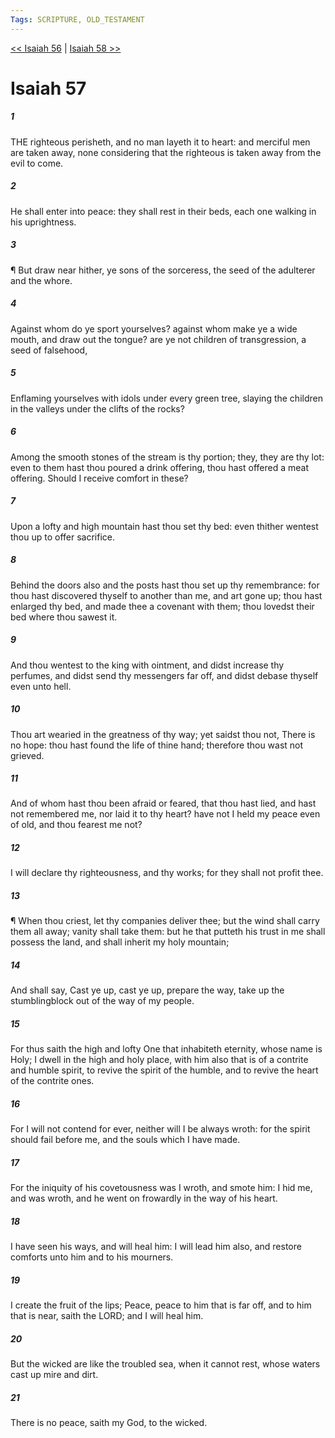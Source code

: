 ```yaml
---
Tags: SCRIPTURE, OLD_TESTAMENT
---
```


[<< Isaiah 56](OLD_TESTAMENT/23_Isaiah/Isaiah_56.md) | [Isaiah 58 >>](OLD_TESTAMENT/23_Isaiah/Isaiah_58.md)

# Isaiah 57

##### 1
 THE righteous perisheth, and no man layeth it to heart: and merciful men are taken away, none considering that the righteous is taken away from the evil to come.
##### 2
 He shall enter into peace: they shall rest in their beds, each one walking in his uprightness.
##### 3
 ¶ But draw near hither, ye sons of the sorceress, the seed of the adulterer and the whore.
##### 4
 Against whom do ye sport yourselves?  against whom make ye a wide mouth, and draw out the tongue?  are ye not children of transgression, a seed of falsehood,
##### 5
 Enflaming yourselves with idols under every green tree, slaying the children in the valleys under the clifts of the rocks?
##### 6
 Among the smooth stones of the stream is thy portion; they, they are thy lot: even to them hast thou poured a drink offering, thou hast offered a meat offering.  Should I receive comfort in these?
##### 7
 Upon a lofty and high mountain hast thou set thy bed: even thither wentest thou up to offer sacrifice.
##### 8
 Behind the doors also and the posts hast thou set up thy remembrance: for thou hast discovered thyself to another than me, and art gone up; thou hast enlarged thy bed, and made thee a covenant with them; thou lovedst their bed where thou sawest it.
##### 9
 And thou wentest to the king with ointment, and didst increase thy perfumes, and didst send thy messengers far off, and didst debase thyself even unto hell.
##### 10
 Thou art wearied in the greatness of thy way; yet saidst thou not, There is no hope: thou hast found the life of thine hand; therefore thou wast not grieved.
##### 11
 And of whom hast thou been afraid or feared, that thou hast lied, and hast not remembered me, nor laid it to thy heart?  have not I held my peace even of old, and thou fearest me not?
##### 12
 I will declare thy righteousness, and thy works; for they shall not profit thee.
##### 13
 ¶ When thou criest, let thy companies deliver thee; but the wind shall carry them all away; vanity shall take them: but he that putteth his trust in me shall possess the land, and shall inherit my holy mountain;
##### 14
 And shall say, Cast ye up, cast ye up, prepare the way, take up the stumblingblock out of the way of my people.
##### 15
 For thus saith the high and lofty One that inhabiteth eternity, whose name is Holy; I dwell in the high and holy place, with him also that is of a contrite and humble spirit, to revive the spirit of the humble, and to revive the heart of the contrite ones.
##### 16
 For I will not contend for ever, neither will I be always wroth: for the spirit should fail before me, and the souls which I have made.
##### 17
 For the iniquity of his covetousness was I wroth, and smote him: I hid me, and was wroth, and he went on frowardly in the way of his heart.
##### 18
 I have seen his ways, and will heal him: I will lead him also, and restore comforts unto him and to his mourners.
##### 19
 I create the fruit of the lips; Peace, peace to him that is far off, and to him that is near, saith the LORD; and I will heal him.
##### 20
 But the wicked are like the troubled sea, when it cannot rest, whose waters cast up mire and dirt.
##### 21
 There is no peace, saith my God, to the wicked.
